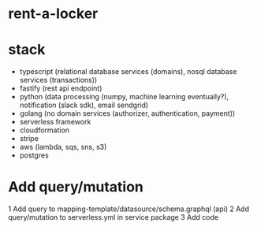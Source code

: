 # rent-a-locker

# stack

- typescript (relational database services (domains), nosql database services (transactions))
- fastify (rest api endpoint)
- python (data processing (numpy, machine learning eventually?), notification (slack sdk), email sendgrid)
- golang (no domain services (authorizer, authentication, payment))
- serverless framework
- cloudformation
- stripe
- aws (lambda, sqs, sns, s3)
- postgres

# Add query/mutation

1 Add query to mapping-template/datasource/schema.graphql (api)
2 Add query/mutation to serverless.yml in service package
3 Add code
